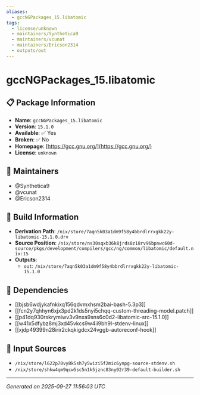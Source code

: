 ```yaml
---
aliases:
  - gccNGPackages_15.libatomic
tags:
  - license/unknown
  - maintainers/Synthetica9
  - maintainers/vcunat
  - maintainers/Ericson2314
  - outputs/out
---
```


# gccNGPackages_15.libatomic

## 📋 Package Information

- **Name**: `gccNGPackages_15.libatomic`
- **Version**: `15.1.0`
- **Available**: ✅ Yes
- **Broken**: ✅ No
- **Homepage**: [https://gcc.gnu.org/](https://gcc.gnu.org/)
- **License**: `unknown`
## 👥 Maintainers

- @Synthetica9
- @vcunat
- @Ericson2314


## 🔧 Build Information

- **Derivation Path**: `/nix/store/7aqn5k03a1dm9f58y4bbrdlrrxgkk22y-libatomic-15.1.0.drv`
- **Source Position**: `/nix/store/ns30sqxb36k8jrds8z18rv96bpnwc60d-source/pkgs/development/compilers/gcc/ng/common/libatomic/default.nix:15`
- **Outputs**:
  - `out`:  `/nix/store/7aqn5k03a1dm9f58y4bbrdlrrxgkk22y-libatomic-15.1.0`

## 🔗 Dependencies

- [[bjsb6wdjykafnkixq156qdvmxhsm2bai-bash-5.3p3]]
- [[fcn2y7qhhyn6xjx3pd2k1ds5nyi5chqq-custom-threading-model.patch]]
- [[p41dq930rskrymiwv3v9nxa9sns6c0d2-libatomic-src-15.1.0]]
- [[w41x5dfybz8mj3xd45vkcs9w4ii9bh9l-stdenv-linux]]
- [[xjdp49399n28irir2ckqkigdcx24vggb-autoreconf-hook]]

## 📁 Input Sources

- `/nix/store/l622p70vy8k5sh7y5wizi5f2mic6ynpg-source-stdenv.sh`
- `/nix/store/shkw4qm9qcw5sc5n1k5jznc83ny02r39-default-builder.sh`

---
*Generated on 2025-09-27 11:56:03 UTC*

